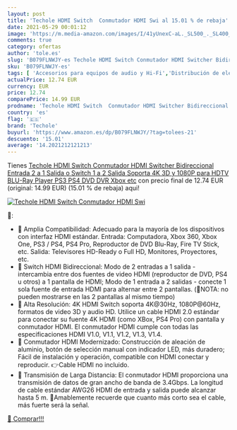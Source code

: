 ```yaml
---
layout: post
title: 'Techole HDMI Switch  Conmutador HDMI Swi al 15.01 % de rebaja'
date: 2021-05-29 00:01:12
image: 'https://m.media-amazon.com/images/I/41yUnexC-aL._SL500_._SL400_.jpg'
comments: true
category: ofertas
author: 'tole.es'
slug: 'B079FLNWJY-es Techole HDMI Switch Conmutador HDMI Switcher Bidireccional...'
sku: 'B079FLNWJY-es'
tags: [ 'Accesorios para equipos de audio y Hi-Fi','Distribución de electrónica','Electrónica','Equipos de audio y Hi-Fi','Selectores electrónicos de audio y vídeo','ps4','techole','xbox', ]
actualPrice: 12.74 EUR
currency: EUR
price: 12.74
comparePrice: 14.99 EUR
prodname: 'Techole HDMI Switch  Conmutador HDMI Switcher Bidireccional Entrada 2 a 1 Salida o Switch 1 a 2 Salida  Soporta 4K  3D y 1080P para HDTV  BLU-Ray Player  PS3  PS4  DVD  DVR  Xbox  etc'
country: 'es'
flag: '🇪🇸'
brand: 'Techole'
buyurl: 'https://www.amazon.es/dp/B079FLNWJY/?tag=tolees-21'
descuento: '15.01'
average: '14.2021212121213'
---
```


Tienes [Techole HDMI Switch  Conmutador HDMI Switcher Bidireccional Entrada 2 a 1 Salida o Switch 1 a 2 Salida  Soporta 4K  3D y 1080P para HDTV  BLU-Ray Player  PS3  PS4  DVD  DVR  Xbox  etc](https://www.amazon.es/dp/B079FLNWJY/?tag=tolees-21) con precio final de  12.74 EUR (original: 14.99 EUR) (15.01 %  de rebaja) aqui!

[![Techole HDMI Switch  Conmutador HDMI Swi](https://m.media-amazon.com/images/I/41yUnexC-aL._SL500_._SL400_.jpg)](https://www.amazon.es/dp/B079FLNWJY/?tag=tolees-21)

🔎:

- 🔶 Amplia Compatibilidad: Adecuado para la mayoría de los dispositivos con interfaz HDMI estándar. Entrada: Computadora, Xbox 360, Xbox One, PS3 / PS4, PS4 Pro, Reproductor de DVD Blu-Ray, Fire TV Stick, etc. Salida: Televisores HD-Ready o Full HD, Monitores, Proyectores, etc.
- 🔶 Switch HDMI Bidireccional: Modo de 2 entradas a 1 salida - intercambia entre dos fuentes de video HDMI (reproductor de DVD, PS4 u otros) a 1 pantalla de HDMI; Modo de 1 entrada a 2 salidas - conecte 1 sola fuente de entrada HDMI para alternar entre 2 pantallas. (🔺NOTA: no pueden mostrarse en las 2 pantallas al mismo tiempo)
- 🔶 Alta Resolución: 4K HDMI Switch soporta 4K@30Hz, 1080P@60Hz, formatos de video 3D y audio HD. Utilice un cable HDMI 2.0 estándar para conectar su fuente 4K HDMI (como XBox, PS4 Pro) con pantalla y conmutador HDMI. El conmutador HDMI cumple con todas las especificaciones HDMI V1.0, V1.1, V1.2, V1.3, V1.4.
- 🔶 Conmutador HDMI Modernizado: Construcción de aleación de aluminio, botón de selección manual con indicador LED, más duradero; Fácil de instalación y operación, compatible con HDMI conectar y reproducir. 👉Cable HDMI no incluido.
- 🔶 Transmisión de Larga Distancia: El conmutador HDMI proporciona una transmisión de datos de gran ancho de banda de 3.4Gbps. La longitud de cable estándar AWG26 HDMI de entrada y salida puede alcanzar hasta 5 m. 🔺Amablemente recuerde que cuanto más corto sea el cable, más fuerte será la señal.

[🛒 Comprar!!!](https://www.amazon.es/dp/B079FLNWJY/?tag=tolees-21)

